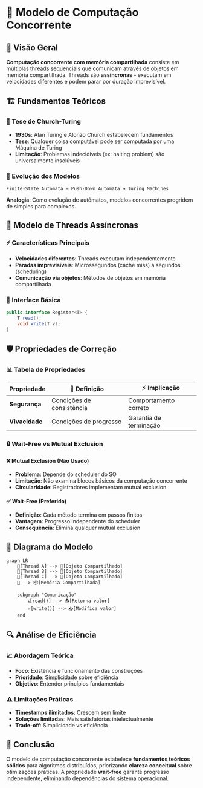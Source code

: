# 🔄 Modelo de Computação Concorrente

## 🎯 Visão Geral

**Computação concorrente com memória compartilhada** consiste em múltiplas threads sequenciais que comunicam através de objetos em memória compartilhada. Threads são **assíncronas** - executam em velocidades diferentes e podem parar por duração imprevisível.

## 🏗️ Fundamentos Teóricos

### 📜 Tese de Church-Turing
- **1930s**: Alan Turing e Alonzo Church estabelecem fundamentos
- **Tese**: Qualquer coisa computável pode ser computada por uma Máquina de Turing
- **Limitação**: Problemas indecidíveis (ex: halting problem) são universalmente insolúveis

### 🔄 Evolução dos Modelos
```
Finite-State Automata → Push-Down Automata → Turing Machines
```

**Analogia**: Como evolução de autômatos, modelos concorrentes progridem de simples para complexos.

## 🧵 Modelo de Threads Assíncronas

### ⚡ Características Principais
- **Velocidades diferentes**: Threads executam independentemente
- **Paradas imprevisíveis**: Microssegundos (cache miss) a segundos (scheduling)
- **Comunicação via objetos**: Métodos de objetos em memória compartilhada

### 🔧 Interface Básica
```java
public interface Register<T> {
    T read();
    void write(T v);
}
```

## 🛡️ Propriedades de Correção

### 📊 Tabela de Propriedades
| Propriedade | 🎯 Definição | ⚡ Implicação |
|-------------|--------------|---------------|
| **Segurança** | Condições de consistência | Comportamento correto |
| **Vivacidade** | Condições de progresso | Garantia de terminação |

### 🔒 Wait-Free vs Mutual Exclusion

#### ❌ Mutual Exclusion (Não Usado)
- **Problema**: Depende do scheduler do SO
- **Limitação**: Não examina blocos básicos da computação concorrente
- **Circularidade**: Registradores implementam mutual exclusion

#### ✅ Wait-Free (Preferido)
- **Definição**: Cada método termina em passos finitos
- **Vantagem**: Progresso independente do scheduler
- **Consequência**: Elimina qualquer mutual exclusion

## 🎨 Diagrama do Modelo

```mermaid
graph LR
    👤[Thread A] --> 🔧[Objeto Compartilhado]
    👤[Thread B] --> 🔧[Objeto Compartilhado]
    👤[Thread C] --> 🔧[Objeto Compartilhado]
    🔧 --> 📦[Memória Compartilhada]
    
    subgraph "Comunicação"
        📞[read()] --> 📤[Retorna valor]
        ✏️[write()] --> 📥[Modifica valor]
    end
```

## 🔍 Análise de Eficiência

### 📈 Abordagem Teórica
- **Foco**: Existência e funcionamento das construções
- **Prioridade**: Simplicidade sobre eficiência
- **Objetivo**: Entender princípios fundamentais

### ⚠️ Limitações Práticas
- **Timestamps ilimitados**: Crescem sem limite
- **Soluções limitadas**: Mais satisfatórias intelectualmente
- **Trade-off**: Simplicidade vs eficiência

## 🎯 Conclusão

O modelo de computação concorrente estabelece **fundamentos teóricos sólidos** para algoritmos distribuídos, priorizando **clareza conceitual** sobre otimizações práticas. A propriedade **wait-free** garante progresso independente, eliminando dependências do sistema operacional. 